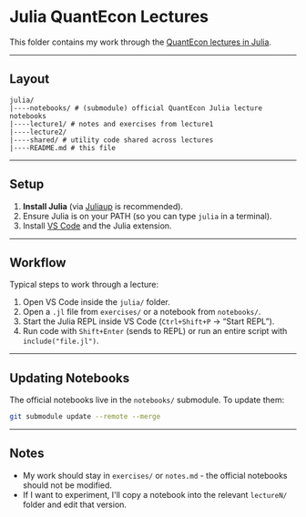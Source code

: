 # Julia QuantEcon Lectures

This folder contains my work through the [QuantEcon lectures in Julia](https://julia.quantecon.org/).

---

## Layout

```
julia/
|----notebooks/ # (submodule) official QuantEcon Julia lecture notebooks
|----lecture1/ # notes and exercises from lecture1
|----lecture2/
|----shared/ # utility code shared across lectures
|----README.md # this file
```

---

## Setup

1. **Install Julia** (via [Juliaup](https://github.com/JuliaLang/juliaup) is recommended).
2. Ensure Julia is on your PATH (so you can type `julia` in a terminal).
3. Install [VS Code](https://code.visualstudio.com/) and the Julia extension.

---

## Workflow

Typical steps to work through a lecture:

1. Open VS Code inside the `julia/` folder.
2. Open a `.jl` file from `exercises/` or a notebook from `notebooks/`.
3. Start the Julia REPL inside VS Code (`Ctrl+Shift+P` → “Start REPL”).
4. Run code with `Shift+Enter` (sends to REPL) or run an entire script with `include("file.jl")`.

---

## Updating Notebooks

The official notebooks live in the `notebooks/` submodule. To update them:

```bash
git submodule update --remote --merge
```

---

## Notes

- My work should stay in `exercises/` or `notes.md` - the official notebooks should not be modified.
- If I want to experiment, I'll copy a notebook into the relevant `lectureN/` folder and edit that version.
